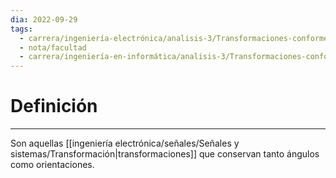 ```yaml
---
dia: 2022-09-29
tags:
  - carrera/ingeniería-electrónica/analisis-3/Transformaciones-conformes
  - nota/facultad
  - carrera/ingeniería-en-informática/analisis-3/Transformaciones-conformes
---
```

# Definición
---
Son aquellas [[ingeniería electrónica/señales/Señales y sistemas/Transformación|transformaciones]] que conservan tanto ángulos como orientaciones.